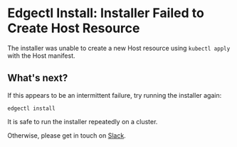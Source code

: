 # Edgectl Install: Installer Failed to Create Host Resource

The installer was unable to create a new Host resource using `kubectl apply` with the Host manifest.

## What's next?

If this appears to be an intermittent failure, try running the installer again:

```shell
edgectl install
```

It is safe to run the installer repeatedly on a cluster.

Otherwise, please get in touch on [Slack](http://d6e.co/slack).
